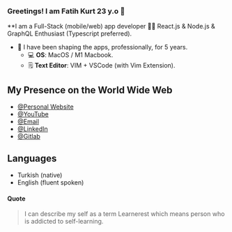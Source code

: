 ### Greetings! I am Fatih Kurt 23 y.o 👋 

**I am a Full-Stack (mobile/web) app developer 👨🏻‍ React.js & Node.js  & GraphQL Enthusiast (Typescript preferred). 

- :toolbox: I have been shaping the apps, professionally, for  5  years.
  - 💻 **OS**: MacOS / M1 Macbook.
  - 🗒️ **Text Editor**: VIM + VSCode (with Vim Extension).

## My Presence on the World Wide Web

- [@Personal Website](https://fatih-kurt.com)
- [@YouTube](https://www.youtube.com/channel/UCDyFIpOt_mOYvT_scc1MzcQ)
- [@Email](mailto:fatihkurt387@gmail.com)
- [@LinkedIn](https://www.linkedin.com/in/fatih-kurt387/)
- [@Gitlab](https://gitlab.com/kurtfatih)

## Languages

- Turkish (native)
- English (fluent spoken)

#### Quote

<blockquote> 
	I can describe my self as a term Learnerest which means person who is addicted to self-learning.
</blockquote>

 
